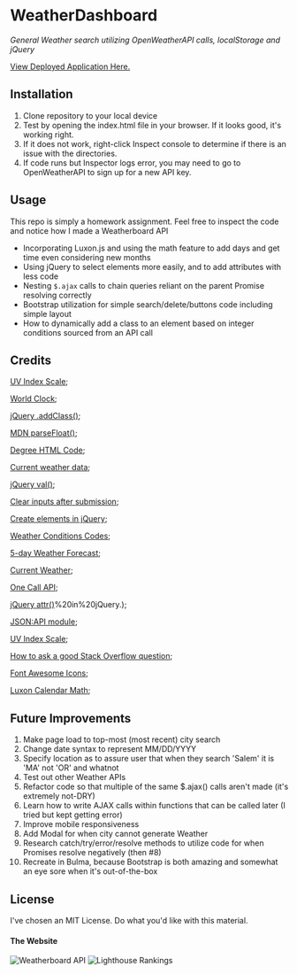 # WeatherDashboard
*General Weather search utilizing OpenWeatherAPI calls, localStorage and jQuery*

[View Deployed Application Here.](https://pythonidaer.github.io/WeatherDashboard/)

## Installation
1. Clone repository to your local device
2. Test by opening the index.html file in your browser. If it looks good, it's working right.
3. If it does not work, right-click Inspect console to determine if there is an issue with the directories.
4. If code runs but Inspector logs error, you may need to go to OpenWeatherAPI to sign up for a new API key.

## Usage
This repo is simply a homework assignment. Feel free to inspect the code and notice how I made a Weatherboard API
- Incorporating Luxon.js and using the math feature to add days and get time even considering new months
- Using jQuery to select elements more easily, and to add attributes with less code
- Nesting `$.ajax` calls to chain queries reliant on the parent Promise resolving correctly
- Bootstrap utilization for simple search/delete/buttons code including simple layout
- How to dynamically add a class to an element based on integer conditions sourced from an API call

## Credits
[UV Index Scale](https://www.epa.gov/sunsafety/uv-index-scale-0);

[World Clock](https://www.timeanddate.com/worldclock/);

[jQuery .addClass()](https://api.jquery.com/addclass/);

[MDN parseFloat()](https://developer.mozilla.org/en-US/docs/Web/JavaScript/Reference/Global_Objects/parseFloat);

[Degree HTML Code](https://www.toptal.com/designers/htmlarrows/math/degree-sign/);

[Current weather data](https://openweathermap.org/current#parameter);

[jQuery val()](https://www.w3schools.com/jquery/html_val.asp);

[Clear inputs after submission](https://stackoverflow.com/questions/14589193/clearing-my-form-inputs-after-submission);

[Create elements in jQuery](https://stackoverflow.com/questions/867916/creating-a-div-element-in-jquery);

[Weather Conditions Codes](https://openweathermap.org/weather-conditions#Weather-Condition-Codes-2);

[5-day Weather Forecast](https://openweathermap.org/forecast5);

[Current Weather](https://openweathermap.org/current#parameter);

[One Call API](https://openweathermap.org/api/one-call-api);

[jQuery attr()](https://www.tutorialrepublic.com/faq/how-to-change-the-image-source-using-jquery.php#:~:text=Answer%3A%20Use%20the%20jQuery%20attr,img%3E%20tag)%20in%20jQuery.);

[JSON:API module](https://www.drupal.org/docs/core-modules-and-themes/core-modules/jsonapi-module);

[UV Index Scale](https://www.epa.gov/sunsafety/uv-index-scale-0);

[How to ask a good Stack Overflow question](https://stackoverflow.com/help/how-to-ask);

[Font Awesome Icons](https://fontawesome.com/v4.7.0/icon/trash-o);

[Luxon Calendar Math](https://moment.github.io/luxon/docs/manual/math.html);

## Future Improvements
1. Make page load to top-most (most recent) city search
2. Change date syntax to represent MM/DD/YYYY
3. Specify location as to assure user that when they search 'Salem' it is 'MA' not 'OR' and whatnot
4. Test out other Weather APIs
5. Refactor code so that multiple of the same $.ajax() calls aren't made (it's extremely not-DRY)
6. Learn how to write AJAX calls within functions that can be called later (I tried but kept getting error)
7. Improve mobile responsiveness
8. Add Modal for when city cannot generate Weather
9. Research catch/try/error/resolve methods to utilize code for when Promises resolve negatively (then #8)
10. Recreate in Bulma, because Bootstrap is both amazing and somewhat an eye sore when it's out-of-the-box
  
## License
I've chosen an MIT License. Do what you'd like with this material.

#### The Website
![Weatherboard API](assets/images/screenshot.png)
![Lighthouse Rankings](assets/images/lighthouse.png)